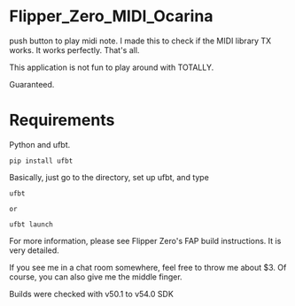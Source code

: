 # Flipper_Zero_MIDI_Ocarina
push button to play midi note.
I made this to check if the MIDI library TX works.
It works perfectly. That's all.

This application is not fun to play around with TOTALLY. 

Guaranteed.

# Requirements

Python and ufbt.

```
pip install ufbt
```

Basically, just go to the directory, set up ufbt, and type 

```
ufbt

or

ufbt launch

```

For more information, please see Flipper Zero's FAP build instructions.
It is very detailed.

If you see me in a chat room somewhere, feel free to throw me about $3.
Of course, you can also give me the middle finger.

Builds were checked with v50.1 to v54.0 SDK
